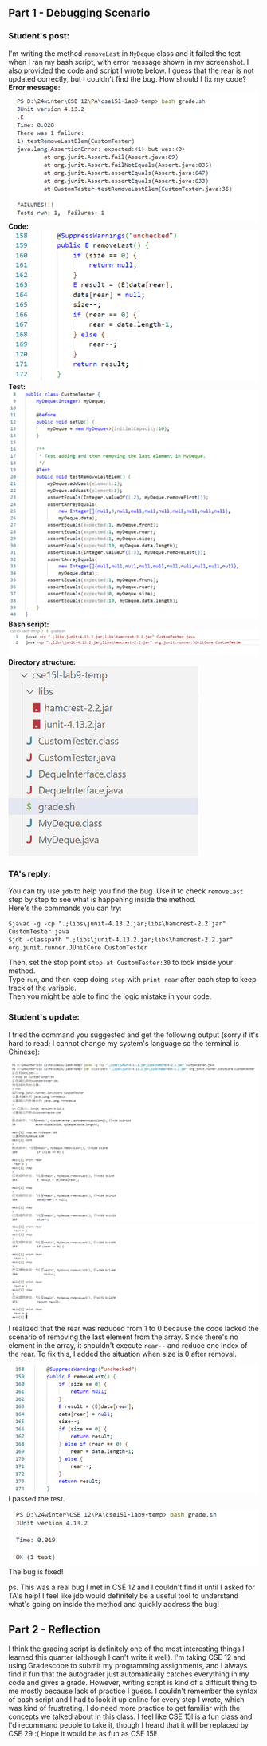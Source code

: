 ## Part 1 - Debugging Scenario
### Student's post:
I'm writing the method `removeLast` in `MyDeque` class and it failed the test when I ran my bash script, with error message shown in my screenshot. I also provided the code and script I wrote below. I guess that the rear is not updated correctly, but I couldn't find the bug. How should I fix my code?  
**Error message:**  
![image](error.png)  
**Code:**  
![image](codeNew.png)  
**Test:**  
![image](test.png)  
**Bash script:**  
![image](bash.png)  
**Directory structure:**  
![image](structure.png)

### TA's reply:
You can try use `jdb` to help you find the bug. Use it to check `removeLast` step by step to see what is happening inside the method.  
Here's the commands you can try:
```
$javac -g -cp ".;libs\junit-4.13.2.jar;libs\hamcrest-2.2.jar" CustomTester.java
$jdb -classpath ".;libs\junit-4.13.2.jar;libs\hamcrest-2.2.jar" org.junit.runner.JUnitCore CustomTester
```
Then, set the stop point `stop at CustomTester:30` to look inside your method.  
Type `run`, and then keep doing `step` with `print rear` after each step to keep track of the variable.  
Then you might be able to find the logic mistake in your code.

### Student's update:
I tried the command you suggested and get the following output (sorry if it's hard to read; I cannot change my system's language so the terminal is Chinese):  

![image](fix1.png)  
![image](fix2.png)  
I realized that the rear was reduced from 1 to 0 because the code lacked the scenario of removing the last element from the array. Since there's no element in the array, it shouldn't execute `rear--` and reduce one index of the rear. To fix this, I added the situation when size is 0 after removal.  

![image](fix3.png)  
I passed the test. 

![image](fix4.png)  
The bug is fixed!  

ps. This was a real bug I met in CSE 12 and I couldn't find it until I asked for TA's help! I feel like jdb would definitely be a useful tool to understand what's going on inside the method and quickly address the bug!

## Part 2 - Reflection
I think the grading script is definitely one of the most interesting things I learned this quarter (although I can't write it well). I'm taking CSE 12 and using Gradescope to submit my programming assignments, and I always find it fun that the autograder just automatically catches everything in my code and gives a grade. However, writing script is kind of a difficult thing to me mostly because lack of practice I guess. I couldn't remember the syntax of bash script and I had to look it up online for every step I wrote, which was kind of frustrating. I do need more practice to get familiar with the concepts we talked about in this class.
I feel like CSE 15l is a fun class and I'd recommand people to take it, though I heard that it will be replaced by CSE 29 :( Hope it would be as fun as CSE 15l!
